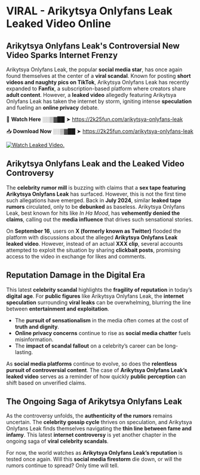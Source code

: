 # VIRAL - Arikytsya Onlyfans Leak Leaked Video Online

## **Arikytsya Onlyfans Leak's Controversial New Video Sparks Internet Frenzy**  

Arikytsya Onlyfans Leak, the popular **social media star**, has once again found themselves at the center of a **viral scandal**. Known for posting **short videos and naughty pics on TikTok**, Arikytsya Onlyfans Leak has recently expanded to **Fanfix**, a subscription-based platform where creators share **adult content**. However, a **leaked video** allegedly featuring Arikytsya Onlyfans Leak has taken the internet by storm, igniting intense **speculation** and fueling an **online privacy** debate.  

🔴 **Watch Here** ░░▒▓██ ➤ https://2k25fun.com/arikytsya-onlyfans-leak  

📥 **Download Now** ░░▒▓██ ➤ https://2k25fun.com/arikytsya-onlyfans-leak  

[![Watch Leaked Video.](https://miro.medium.com/v2/resize:fit:828/format:webp/1*cilzJN44JGOrTw9NJCrNHA.gif "Watch Leaked Video")](https://2k25fun.com/arikytsya-onlyfans-leak)

## **Arikytsya Onlyfans Leak and the Leaked Video Controversy**  

The **celebrity rumor mill** is buzzing with claims that a **sex tape featuring Arikytsya Onlyfans Leak** has surfaced. However, this is not the first time such allegations have emerged. Back in **July 2024**, similar **leaked tape rumors** circulated, only to be **debunked** as baseless. Arikytsya Onlyfans Leak, best known for hits like *In Ha Mood*, has **vehemently denied the claims**, calling out the **media influence** that drives such sensational stories.  

On **September 16**, users on **X (formerly known as Twitter)** flooded the platform with discussions about the alleged **Arikytsya Onlyfans Leak leaked video**. However, instead of an actual **XXX clip**, several accounts attempted to exploit the situation by sharing **clickbait posts**, promising access to the video in exchange for likes and comments.  

## **Reputation Damage in the Digital Era**  

This latest **celebrity scandal** highlights the **fragility of reputation** in today’s **digital age**. For **public figures** like Arikytsya Onlyfans Leak, the **internet speculation** surrounding **viral leaks** can be overwhelming, blurring the line between **entertainment and exploitation**.  

- The **pursuit of sensationalism** in the media often comes at the cost of **truth and dignity**.  
- **Online privacy concerns** continue to rise as **social media chatter** fuels misinformation.  
- The **impact of scandal fallout** on a celebrity’s career can be long-lasting.  

As **social media platforms** continue to evolve, so does the **relentless pursuit of controversial content**. The case of **Arikytsya Onlyfans Leak’s leaked video** serves as a reminder of how quickly **public perception** can shift based on unverified claims.  

## **The Ongoing Saga of Arikytsya Onlyfans Leak**  

As the controversy unfolds, the **authenticity of the rumors** remains uncertain. The **celebrity gossip cycle** thrives on speculation, and Arikytsya Onlyfans Leak finds themselves navigating the **thin line between fame and infamy**. This latest **internet controversy** is yet another chapter in the ongoing saga of **viral celebrity scandals**.  

For now, the world watches as **Arikytsya Onlyfans Leak’s reputation** is tested once again. Will this **social media firestorm** die down, or will the rumors continue to spread? Only time will tell.